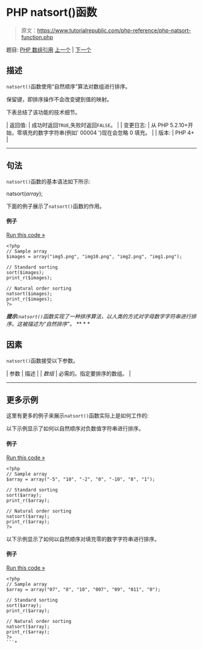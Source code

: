 # PHP natsort()函数

> 原文：<https://www.tutorialrepublic.com/php-reference/php-natsort-function.php>

题目: [PHP 数组引用](php-array-functions.php) [上一个](php-natcasesort-function.php) | [下一个](php-next-function.php)

## 描述

`natsort()`函数使用“自然顺序”算法对数组进行排序。

保留键，即排序操作不会改变键到值的映射。

下表总结了该功能的技术细节。

| 返回值: | 成功时返回`TRUE`,失败时返回`FALSE`。 |
| 变更日志: | 从 PHP 5.2.10+开始，零填充的数字字符串(例如' 00004 ')现在会忽略 0 填充。 |
| 版本: | PHP 4+ |

* * *

## 句法

`natsort()`函数的基本语法如下所示:

natsort(*array*);

下面的例子展示了`natsort()`函数的作用。

#### 例子

[Run this code »](../codelab.php?topic=php&file=sort-an-array-using-natural-order-algorithm "Run this code to view the output")

```
<?php
// Sample array
$images = array("img5.png", "img10.png", "img2.png", "img1.png");

// Standard sorting
sort($images);
print_r($images);

// Natural order sorting
natsort($images);
print_r($images);
?>
```

 ***提示:**`natsort()`函数实现了一种排序算法，以人类的方式对字母数字字符串进行排序。这被描述为“自然排序”。*  ** * *

## 因素

`natsort()`函数接受以下参数。

| 参数 | 描述 |
| *数组* | 必需的。指定要排序的数组。 |

* * *

## 更多示例

这里有更多的例子来展示`natsort()`函数实际上是如何工作的:

以下示例显示了如何以自然顺序对负数值字符串进行排序。

#### 例子

[Run this code »](../codelab.php?topic=php&file=natural-ordering-of-negative-numeric-strings "Run this code to view the output")

```
<?php
// Sample array
$array = array("-5", "10", "-2", "0", "-10", "8", "1");

// Standard sorting
sort($array);
print_r($array);

// Natural order sorting
natsort($array);
print_r($array);
?>
```

以下示例显示了如何以自然顺序对填充零的数字字符串进行排序。

#### 例子

[Run this code »](../codelab.php?topic=php&file=natural-ordering-of-zero-padded-numeric-strings "Run this code to view the output")

```
<?php
// Sample array
$array = array("07", "8", "10", "007", "09", "011", "0");

// Standard sorting
sort($array);
print_r($array);

// Natural order sorting
natsort($array);
print_r($array);
?>
```*